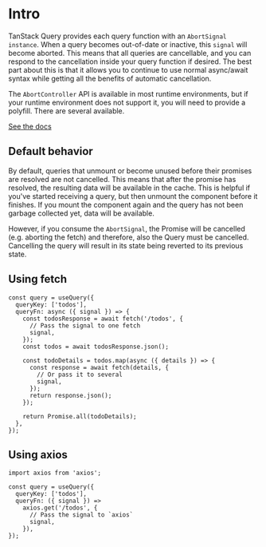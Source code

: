 # Intro

TanStack Query provides each query function with an `AbortSignal instance`. When a query becomes out-of-date or inactive, this `signal` will become aborted. This means that all queries are cancellable, and you can respond to the cancellation inside your query function if desired. The best part about this is that it allows you to continue to use normal async/await syntax while getting all the benefits of automatic cancellation.

The `AbortController` API is available in most runtime environments, but if your runtime environment does not support it, you will need to provide a polyfill. There are several available.

[See the docs](https://tanstack.com/query/latest/docs/framework/react/guides/query-cancellation)

## Default behavior

By default, queries that unmount or become unused before their promises are resolved are not cancelled. This means that after the promise has resolved, the resulting data will be available in the cache. This is helpful if you've started receiving a query, but then unmount the component before it finishes. If you mount the component again and the query has not been garbage collected yet, data will be available.

However, if you consume the `AbortSignal`, the Promise will be cancelled (e.g. aborting the fetch) and therefore, also the Query must be cancelled. Cancelling the query will result in its state being reverted to its previous state.

## Using fetch

```tsx
const query = useQuery({
  queryKey: ['todos'],
  queryFn: async ({ signal }) => {
    const todosResponse = await fetch('/todos', {
      // Pass the signal to one fetch
      signal,
    });
    const todos = await todosResponse.json();

    const todoDetails = todos.map(async ({ details }) => {
      const response = await fetch(details, {
        // Or pass it to several
        signal,
      });
      return response.json();
    });

    return Promise.all(todoDetails);
  },
});
```

## Using axios

```tsx
import axios from 'axios';

const query = useQuery({
  queryKey: ['todos'],
  queryFn: ({ signal }) =>
    axios.get('/todos', {
      // Pass the signal to `axios`
      signal,
    }),
});
```
